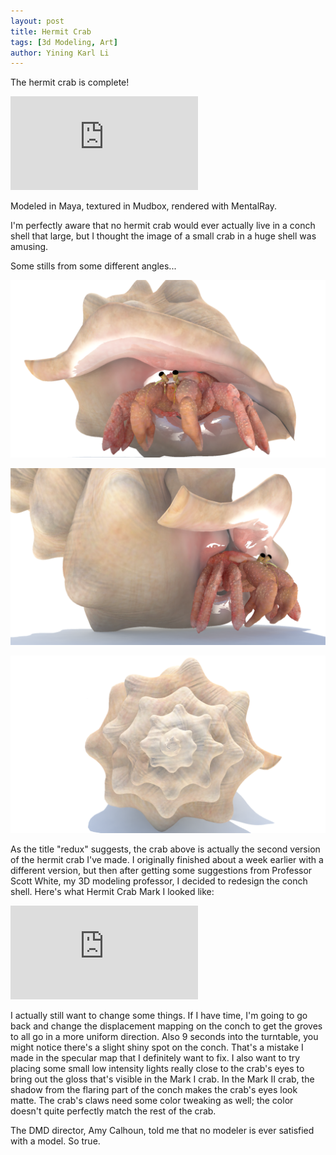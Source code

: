 ```yaml
---
layout: post
title: Hermit Crab
tags: [3d Modeling, Art]
author: Yining Karl Li
---
```


The hermit crab is complete!

<div class='embed-container'><iframe src='https://player.vimeo.com/video/16569708' frameborder='0'>Hermit Crab Redux</iframe></div>

Modeled in Maya, textured in Mudbox, rendered with MentalRay.

I'm perfectly aware that no hermit crab would ever actually live in a conch shell that large, but I thought the image of a small crab in a huge shell was amusing. 

Some stills from some different angles...

[![](/content/images/2010/Nov/1.png)](/content/images/2010/Nov/1.png)

[![](/content/images/2010/Nov/2.png)](/content/images/2010/Nov/2.png)

[![](/content/images/2010/Nov/3.png)](/content/images/2010/Nov/3.png)

As the title "redux" suggests, the crab above is actually the second version of the hermit crab I've made. I originally finished about a week earlier with a different version, but then after getting some suggestions from Professor Scott White, my 3D modeling professor, I decided to redesign the conch shell. Here's what Hermit Crab Mark I looked like:

<div class='embed-container'><iframe src='https://player.vimeo.com/video/16490011' frameborder='0'>Hermit Crab</iframe></div>

I actually still want to change some things. If I have time, I'm going to go back and change the displacement mapping on the conch to get the groves to all go in a more uniform direction. Also 9 seconds into the turntable, you might notice there's a slight shiny spot on the conch. That's a mistake I made in the specular map that I definitely want to fix. I also want to try placing some small low intensity lights really close to the crab's eyes to bring out the gloss that's visible in the Mark I crab. In the Mark II crab, the shadow from the flaring part of the conch makes the crab's eyes look matte. The crab's claws need some color tweaking as well; the color doesn't quite perfectly match the rest of the crab.

The DMD director, Amy Calhoun, told me that no modeler is ever satisfied with a model. So true.